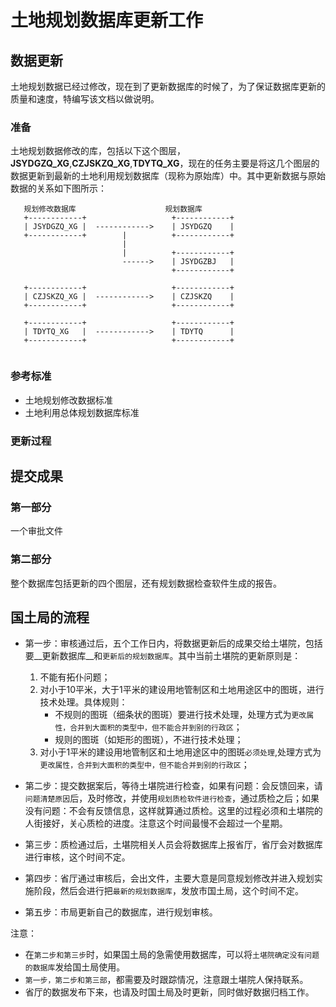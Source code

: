 # 土地规划数据库更新工作

## 数据更新
土地规划数据已经过修改，现在到了更新数据库的时候了，为了保证数据库更新的质量和速度，特编写该文档以做说明。

### 准备
土地规划数据修改的库，包括以下这个图层，**JSYDGZQ_XG**,**CZJSKZQ_XG**,**TDYTQ_XG**，现在的任务主要是将这几个图层的数据更新到最新的土地利用规划数据库（现称为原始库）中。其中更新数据与原始数据的关系如下图所示：

```
   规划修改数据库　　　　　　　　　　　　规划数据库
   +------------+                   +------------+
   | JSYDGZQ_XG |  ------------>    | JSYDGZQ    |
   +------------+        |          +------------+
                         |      
                         |          +------------+
                         ------>    | JSYDGZBJ   | 
                                    +------------+  

   +------------+                   +------------+
   | CZJSKZQ_XG |  ------------>    | CZJSKZQ    |
   +------------+                   +------------+
                         
   +------------+                   +------------+
   | TDYTQ_XG   |  ------------>    | TDYTQ      |
   +------------+                   +------------+
                        
```

### 参考标准
* 土地规划修改数据标准
* 土地利用总体规划数据库标准

### 更新过程

## 提交成果

### 第一部分
一个审批文件

### 第二部分
整个数据库包括更新的四个图层，还有规划数据检查软件生成的报告。

## 国土局的流程
* 第一步：审核通过后，五个工作日内，将数据更新后的成果交给土堪院，包括要__更新数据库__和`更新后的规划数据库`。其中当前土堪院的更新原则是：
   1. 不能有拓仆问题；
   2. 对小于10平米，大于1平米的建设用地管制区和土地用途区中的图斑，进行技术处理。具体规则：
      * 不规则的图斑（细条状的图斑）要进行技术处理，处理方式为`更改属性，合并到大面积的类型中，但不能合并到别的行政区`；
      * 规则的图斑（如矩形的图斑），不进行技术处理；
   3. 对小于1平米的建设用地管制区和土地用途区中的图斑`必须处理`,处理方式为`更改属性，合并到大面积的类型中，但不能合并到别的行政区`；

* 第二步：提交数据案后，等待土堪院进行检查，如果有问题：会反馈回来，请`问题清楚原因`后，及时修改，并使用`规划质检软件进行检查`，通过质检之后；如果没有问题：不会有反馈信息，这样就算通过质检。这里的过程必须和土堪院的人街接好，关心质检的进度。注意这个时间最慢不会超过一个星期。

* 第三步：质检通过后，土堪院相关人员会将数据库上报省厅，省厅会对数据库进行审核，这个时间不定。

* 第四步：省厅通过审核后，会出文件，主要大意是同意规划修改并进入规划实施阶段，然后会进行把`最新的规划数据库`，发放市国土局，这个时间不定。

* 第五步：市局更新自己的数据库，进行规划审核。

注意：
* 在`第二步和第三步`时，如果国土局的急需使用数据库，可以将`土堪院确定没有问题的数据库`发给国土局使用。
* `第一步，第二步和第三部`，都需要及时跟踪情况，注意跟土堪院人保持联系。
* 省厅的数据发布下来，也请及时国土局及时更新，同时做好数据归档工作。

